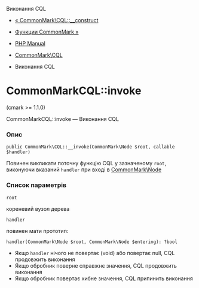 Виконання CQL

-   [« CommonMark\\CQL::\_\_construct](commonmark-cql.construct.html)
    
-   [Функции CommonMark »](ref.cmark.html)
    
-   [PHP Manual](index.html)
    
-   [CommonMark\\CQL](class.commonmark-cql.html)
    
-   Виконання CQL
    

# CommonMarkCQL::invoke

(cmark >= 1.1.0)

CommonMarkCQL::invoke — Виконання CQL

### Опис

```methodsynopsis
public CommonMark\CQL::__invoke(CommonMark\Node $root, callable $handler)
```

Повинен викликати поточну функцію CQL у зазначеному `root`, виконуючи вказаний `handler` при вході в [CommonMark\\Node](class.commonmark-node.html)

### Список параметрів

`root`

кореневий вузол дерева

`handler`

повинен мати прототип:

```methodsynopsis
handler(CommonMark\Node $root, CommonMark\Node $entering): ?bool
```

-   Якщо `handler` нічого не повертає (void) або повертає null, CQL продовжить виконання
-   Якщо обробник поверне справжнє значення, CQL продовжить виконання
-   Якщо обробник повертає хибне значення, CQL припинить виконання